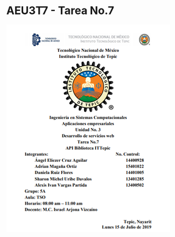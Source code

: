 # AEU3T7 - Tarea No.7
![alt tag](https://github.com/anelcrag96/AEU3T7_Tarea7/blob/master/bin/imagen.png)